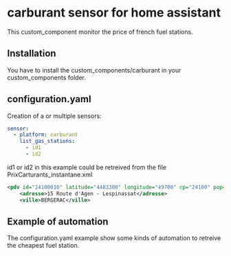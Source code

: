 # carburant sensor for home assistant

This custom_component monitor the price of french fuel stations. 

## Installation

You have to install the custom_components/carburant in your custom_components folder.

## configuration.yaml

Creation of a or multiple sensors:

```yaml
sensor:
  - platform: carburant
    list_gas_stations:
      - id1
      - id2
```

id1 or id2 in this example could be retreived from the file PrixCarturants_instantane.xml  

```xml
<pdv id="24100010" latitude="4483300" longitude="49700" cp="24100" pop="R">
    <adresse>15 Route d'Agen - Lespinassat</adresse>
    <ville>BERGERAC</ville>
```

## Example of automation

The configuration.yaml example show some kinds of automation to retreive the cheapest fuel station. 


